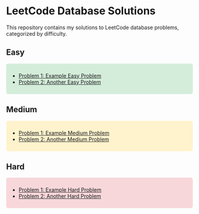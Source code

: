 # LeetCode Database Solutions

This repository contains my solutions to LeetCode database problems, categorized by difficulty.

## Easy

<div style="background-color: #d4edda; padding: 10px; border-radius: 5px;">
  <ul>
    <li><a href="Easy/Problem1/README.md">Problem 1: Example Easy Problem</a></li>
    <li><a href="Easy/Problem2/README.md">Problem 2: Another Easy Problem</a></li>
    <!-- Add more problems as needed -->
  </ul>
</div>

## Medium

<div style="background-color: #fff3cd; padding: 10px; border-radius: 5px;">
  <ul>
    <li><a href="Medium/Problem1/README.md">Problem 1: Example Medium Problem</a></li>
    <li><a href="Medium/Problem2/README.md">Problem 2: Another Medium Problem</a></li>
    <!-- Add more problems as needed -->
  </ul>
</div>

## Hard

<div style="background-color: #f8d7da; padding: 10px; border-radius: 5px;">
  <ul>
    <li><a href="Hard/Problem1/README.md">Problem 1: Example Hard Problem</a></li>
    <li><a href="Hard/Problem2/README.md">Problem 2: Another Hard Problem</a></li>
    <!-- Add more problems as needed -->
  </ul>
</div>
